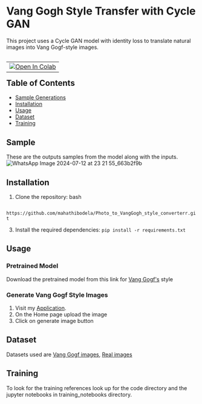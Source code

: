 # Vang Gogh Style Transfer with Cycle GAN

This project uses a Cycle GAN model with identity loss to translate natural images into Vang Gogf-style images.

<table align="left">
  <td>
    <a href="https://www.kaggle.com/code/icode100/cyclegan" target="_parent"><img src="https://kaggle.com/static/images/open-in-kaggle.svg" alt="Open In Colab"/></a>
  </td>
</table>

<br>

## Table of Contents

- [Sample Generations](#sample)
- [Installation](#installation)
- [Usage](#usage)
- [Dataset](#dataset)
- [Training](#training)


## Sample
These are the outputs samples from the model along with the inputs.
![WhatsApp Image 2024-07-12 at 23 21 55_663b2f9b](https://github.com/user-attachments/assets/6855bb74-2e6a-4e8b-b461-3154fdb15b6b)


## Installation

1. Clone the repository:
   bash
   
  ` https://github.com/mahathibodela/Photo_to_VangGogh_style_converterr.git`
   

3. Install the required dependencies:
   `pip install -r requirements.txt`
   

## Usage

### Pretrained Model

Download the pretrained model from this link for [Vang Gogf's](https://github.com/icode100/AniCyGAN/blob/main/AnimeGAN/checkpoints/Hayao/gen_animation.pth) style 

### Generate Vang Gogf Style Images

1. Visit my [Application](https://phototovanggoghstyleconverterr-ehtlpizn6ajamk3vcdjtos.streamlit.app/).
2. On the Home page upload the image
3. Click on generate image button

## Dataset

Datasets used are [Vang Gogf images](https://www.kaggle.com/datasets/icode100/cycleganvangogf/data), [Real images](https://www.kaggle.com/competitions/gan-getting-started/data?select=photo_jpg)
## Training

To look for the training references look up for the code directory and the jupyter notebooks in training_notebooks directory.
